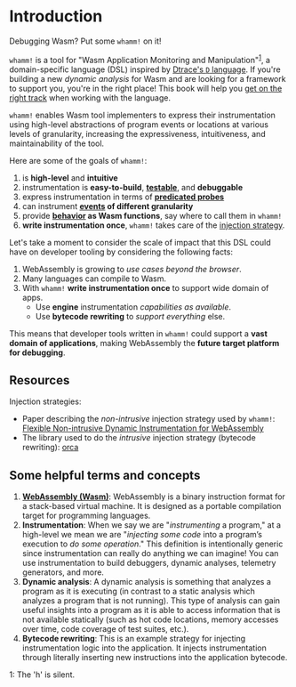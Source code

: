 # Introduction

Debugging Wasm? Put some `whamm!` on it!

`whamm!` is a tool for "Wasm Application Monitoring and Manipulation"<sup>[1](#silent_h)</sup>, a domain-specific language (DSL) inspired by [Dtrace's `D` language](https://illumos.org/books/dtrace).
If you're building a new _dynamic analysis_ for Wasm and are looking for a framework to support you, you're in the right place!
This book will help you [get on the right track](intro/getting_started.md) when working with the language.

`whamm!` enables Wasm tool implementers to express their instrumentation using high-level abstractions of program events or locations at various levels of granularity, increasing the expressiveness, intuitiveness, and maintainability of the tool.

Here are some of the goals of `whamm!`:
1. is **high-level** and **intuitive**
2. instrumentation is **easy-to-build**, [**testable**](intro/testing.md), and **debuggable**
3. express instrumentation in terms of [**predicated probes**](intro/language.md)
4. can instrument **[events](intro/events.md) of different granularity**
5. provide **[behavior](intro/libraries.md) as Wasm functions**, say where to call them in `whamm!`
6. **write instrumentation once**, `whamm!` takes care of the [injection strategy](intro/injection_strategies.md).

Let's take a moment to consider the scale of impact that this DSL could have on developer tooling by considering the following facts:
1. WebAssembly is growing to _use cases beyond the browser_.
2. Many languages can compile to Wasm. 
3. With `whamm!` **write instrumentation once** to support wide domain of apps.
   - Use **engine** instrumentation _capabilities as available_.
   - Use **bytecode rewriting** to _support everything_ else.

This means that developer tools written in `whamm!` could support a **vast domain of applications**, making WebAssembly the **future target platform for debugging**.

## Resources ##

Injection strategies:
- Paper describing the _non-intrusive_ injection strategy used by `whamm!`: [Flexible Non-intrusive Dynamic Instrumentation for WebAssembly](https://dl.acm.org/doi/10.1145/3620666.3651338)
- The library used to do the _intrusive_ injection strategy (bytecode rewriting): [orca](https://github.com/thesuhas/orca)

## Some helpful terms and concepts ##

1. **[WebAssembly (Wasm)](https://webassembly.org/)**:
   WebAssembly is a binary instruction format for a stack-based virtual machine.
   It is designed as a portable compilation target for programming languages.
2. **Instrumentation**:
   When we say we are "_instrumenting_ a program," at a high-level we mean we are "_injecting some code_ into a program’s execution to _do some operation_."
   This definition is intentionally generic since instrumentation can really do anything we can imagine!
   You can use instrumentation to build debuggers, dynamic analyses, telemetry generators, and more.
3. **Dynamic analysis**:
   A dynamic analysis is something that analyzes a program as it is executing (in contrast to a static analysis which analyzes a program that is not running).
   This type of analysis can gain useful insights into a program as it is able to access information that is not available statically (such as hot code locations, memory accesses over time, code coverage of test suites, etc.).
4. **Bytecode rewriting**:
   This is an example strategy for injecting instrumentation logic into the application.
   It injects instrumentation through literally inserting new instructions into the application bytecode.

<a name="silent_h">1</a>: The 'h' is silent.
 